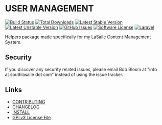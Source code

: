 # USER MANAGEMENT

[![Build Status](https://img.shields.io/travis/lasallecms/lasallecms-l5-helpers-pkg/master.svg?style=flat-square)](https://travis-ci.org/lasallecms/lasallecms-l5-helpers-pkg)
[![Total Downloads](https://img.shields.io/packagist/dt/lasallecms/helpers.svg?style=flat-square)](https://packagist.org/packages/lasallecms/helpers)
[![Latest Stable Version](https://poser.pugx.org/lasallecms/helpers/v/stable.svg)](https://packagist.org/packages/lasallecms/helpers)
[![Latest Unstable Version](https://poser.pugx.org/lasallecms/helpers/v/unstable.svg)](https://packagist.org/packages/lasallecms/helpers)
[![GitHub Issues](https://img.shields.io/github/issues/lasallecms/lasallecms-l5-helpers-pkg.svg)](https://github.com/lasallecms/lasallecms-l5-helpers-pkg/issues)
[![Software License](https://img.shields.io/badge/license-GPLv3-brightgreen.svg?style=flat-square)](LICENSE.md)
[![Laravel](https://img.shields.io/badge/Laravel-v5.1-brightgreen.svg?style=flat-square)](http://laravel.com)


Helpers package made specifically for my LaSalle Content Management System. 


## Security

If you discover any security related issues, please email Bob Bloom at "info at southlasalle dot com" instead of using the issue tracker.


## Links

* [CONTRIBUTING](CONTRIBUTING.md)
* [CHANGELOG](CHANGELOG.md)
* [INSTALL](INSTALL.md)
* [GPLv3 License File](LICENSE.md)



